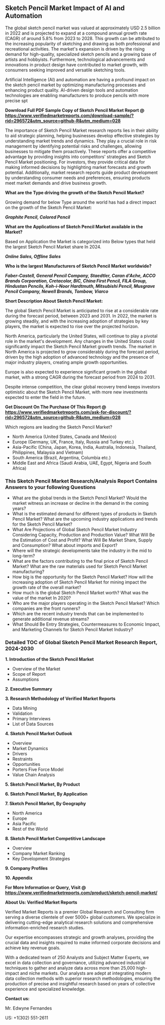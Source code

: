 <h2>Sketch Pencil Market Impact of AI and Automation</h2><p>The global sketch pencil market was valued at approximately USD 2.5 billion in 2022 and is projected to expand at a compound annual growth rate (CAGR) of around 5.8% from 2023 to 2028. This growth can be attributed to the increasing popularity of sketching and drawing as both professional and recreational activities. The market's expansion is driven by the rising demand for high-quality, specialized sketch pencils and a growing base of artists and hobbyists. Furthermore, technological advancements and innovations in product design have contributed to market growth, with consumers seeking improved and versatile sketching tools.</p><p>Artificial Intelligence (AI) and automation are having a profound impact on the sketch pencil market by optimizing manufacturing processes and enhancing product quality. AI-driven design tools and automation technologies are enabling manufacturers to produce pencils with more precise spt</p><p id="" class=""><strong>Download Full PDF Sample Copy of Sketch Pencil Market Report @ <a href="https://www.verifiedmarketreports.com/download-sample/?rid=296572&utm_source=github-R&utm_medium=028" target="_blank">https://www.verifiedmarketreports.com/download-sample/?rid=296572&utm_source=github-R&utm_medium=028</a></strong></p><p>The importance of&nbsp;Sketch Pencil Market research reports lies in their ability to aid strategic planning, helping businesses develop effective strategies by understanding market trends and dynamics. They play a crucial role in risk management by identifying potential risks and challenges, allowing businesses to mitigate them proactively. These reports offer a competitive advantage by providing insights into competitors' strategies and Sketch Pencil Market positioning. For investors, they provide critical data for making informed decisions by highlighting market forecasts and growth potential. Additionally, market research reports guide product development by understanding consumer needs and preferences, ensuring products meet market demands and drive business growth.</p><p><strong>What are the&nbsp;Type driving the growth of the Sketch Pencil Market?</strong></p><p id="" class="">Growing demand for below Type around the world has had a direct impact on the growth of the Sketch Pencil Market:</p><em><strong>Graphite Pencil, Colored Pencil</strong></em></p><strong>What are the&nbsp;Applications&nbsp;of Sketch Pencil Market available in the Market?</strong></p><p id="" class="">Based on Application the Market is categorized into Below types that held the largest Sketch Pencil Market share In 2024.</p><em><strong>Online Sales, Offline Sales</strong></em></p><strong>Who is the largest Manufacturers of Sketch Pencil Market worldwide?</strong></p><p><em><strong>Faber-Castell, General Pencil Company, Staedtler, Caran d'Ache, ACCO Brands Corporation, Cretacolor, BIC, China First Pencil, FILA Group, Hindustan Pencils, Koh-i-Noor Hardtmuth, Mitsubishi Pencil, Musgrave Pencil Company, Newell Brands, Tombow, Viarco</strong></em></p><p id="" class=""><strong>Short Description About Sketch Pencil Market:</strong></p><p>The global Sketch Pencil Market is anticipated to rise at a considerable rate during the forecast period, between 2023 and 2031. In 2022, the market is growing steadily, and with the increasing adoption of strategies by key players, the market is expected to rise over the projected horizon.</p><p>North America, particularly the United States, will continue to play a pivotal role in the market's development. Any changes in the United States could significantly impact the Sketch Pencil Market growth trends. The market in North America is projected to grow considerably during the forecast period, driven by the high adoption of advanced technology and the presence of major industry players, creating ample growth opportunities.</p><p>Europe is also expected to experience significant growth in the global market, with a strong CAGR during the forecast period from 2024 to 2031.</p><p>Despite intense competition, the clear global recovery trend keeps investors optimistic about the Sketch Pencil Market, with more new investments expected to enter the field in the future.</p><p id="" class=""><strong>Get Discount On The Purchase Of This Report @ <a href="https://www.verifiedmarketreports.com/ask-for-discount/?rid=296572&utm_source=github-R&utm_medium=028" target="_blank">https://www.verifiedmarketreports.com/ask-for-discount/?rid=296572&utm_source=github-R&utm_medium=028</a></strong></p>Which regions are leading the Sketch Pencil Market?</p><ul><li>North America (United States, Canada and Mexico)</li><li>Europe (Germany, UK, France, Italy, Russia and Turkey etc.)</li><li>Asia-Pacific (China, Japan, Korea, India, Australia, Indonesia, Thailand, Philippines, Malaysia and Vietnam)</li><li>South America (Brazil, Argentina, Columbia etc.)</li><li>Middle East and Africa (Saudi Arabia, UAE, Egypt, Nigeria and South Africa)</li></ul><h3 id="" class="">This Sketch Pencil Market Research/Analysis Report Contains Answers to your following Questions</h3><ul><li>What are the global trends in the Sketch Pencil Market? Would the market witness an increase or decline in the demand in the coming years?</li><li>What is the estimated demand for different types of products in Sketch Pencil Market? What are the upcoming industry applications and trends for the Sketch Pencil Market?</li><li>What Are Projections of Global Sketch Pencil Market Industry Considering Capacity, Production and Production Value? What Will Be the Estimation of Cost and Profit? What Will Be Market Share, Supply and Consumption? What about imports and Export?</li><li>Where will the strategic developments take the industry in the mid to long-term?</li><li>What are the factors contributing to the final price of Sketch Pencil Market? What are the raw materials used for Sketch Pencil Market manufacturing?</li><li>How big is the opportunity for the Sketch Pencil Market? How will the increasing adoption of Sketch Pencil Market for mining impact the growth rate of the overall market?</li><li>How much is the global Sketch Pencil Market worth? What was the value of the market In 2020?</li><li>Who are the major players operating in the Sketch Pencil Market? Which companies are the front runners?</li><li>Which are the recent industry trends that can be implemented to generate additional revenue streams?</li><li>What Should Be Entry Strategies, Countermeasures to Economic Impact, and Marketing Channels for Sketch Pencil Market Industry?</li></ul><h3 id="" class="">Detailed TOC of Global Sketch Pencil Market Research Report, 2024-2030</h3><p id="" class=""><strong>1. Introduction of the Sketch Pencil Market</strong></p><ul><li>Overview of the Market</li><li>Scope of Report</li><li>Assumptions</li></ul><p id="" class=""><strong>2. Executive Summary</strong></p><p id="" class=""><strong>3. Research Methodology of Verified Market Reports</strong></p><ul><li>Data Mining</li><li>Validation</li><li>Primary Interviews</li><li>List of Data Sources</li></ul><p id="" class=""><strong>4. Sketch Pencil Market Outlook</strong></p><ul><li>Overview</li><li>Market Dynamics</li><li>Drivers</li><li>Restraints</li><li>Opportunities</li><li>Porters Five Force Model</li><li>Value Chain Analysis</li></ul><p id="" class=""><strong>5. Sketch Pencil Market, By Product</strong></p><p id="" class=""><strong>6. Sketch Pencil Market, By Application</strong></p><p id="" class=""><strong>7. Sketch Pencil Market, By Geography</strong></p><ul><li>North America</li><li>Europe</li><li>Asia Pacific</li><li>Rest of the World</li></ul><p id="" class=""><strong>8. Sketch Pencil Market Competitive Landscape</strong></p><ul><li>Overview</li><li>Company Market Ranking</li><li>Key Development Strategies</li></ul><p id="" class=""><strong>9. Company Profiles</strong></p><p id="" class=""><strong>10. Appendix</strong></p><p id="" class=""><strong>For More Information or Query, Visit @ <a href="https://www.verifiedmarketreports.com/product/sketch-pencil-market/" target="_blank">https://www.verifiedmarketreports.com/product/sketch-pencil-market/</a></strong></p><p id="" class=""><strong>About Us: Verified Market Reports</strong></p><p id="" class="">Verified Market Reports is a premier Global Research and Consulting firm serving a diverse clientele of over 5000+ global customers. We specialize in delivering cutting-edge analytical research solutions and comprehensive information-enriched research studies.</p><p id="" class="">Our expertise encompasses strategic and growth analyses, providing the crucial data and insights required to make informed corporate decisions and achieve key revenue goals.</p><p id="" class="">With a dedicated team of 250 Analysts and Subject Matter Experts, we excel in data collection and governance, utilizing advanced industrial techniques to gather and analyze data across more than 25,000 high-impact and niche markets. Our analysts are adept at integrating modern data collection methods with superior research methodologies, ensuring the production of precise and insightful research based on years of collective experience and specialized knowledge.</p><p id="" class=""><strong>Contact us:</strong></p><p id="" class="">Mr. Edwyne Fernandes</p><p id="" class="">US: +1(302) 551-2611</p>